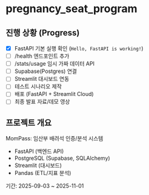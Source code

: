 # pregnancy_seat_program

## 진행 상황 (Progress)

- [x] FastAPI 기본 실행 확인 (`Hello, FastAPI is working!`)
- [ ] /health 엔드포인트 추가
- [ ] /stats/usage 임시 가짜 데이터 API
- [ ] Supabase(Postgres) 연결
- [ ] Streamlit 대시보드 연동
- [ ] 테스트 시나리오 제작
- [ ] 배포 (FastAPI + Streamlit Cloud)
- [ ] 최종 발표 자료/데모 영상

## 프로젝트 개요
MomPass: 임산부 배려석 인증/분석 시스템  
- FastAPI (백엔드 API)  
- PostgreSQL (Supabase, SQLAlchemy)  
- Streamlit (대시보드)  
- Pandas (ETL/지표 분석)

기간: 2025-09-03 ~ 2025-11-01
